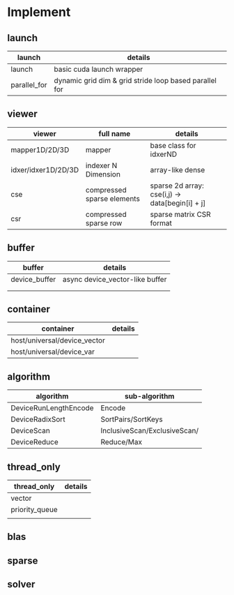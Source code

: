 # Implement

## launch

| launch       | details                                                |
| ------------ | ------------------------------------------------------ |
| launch       | basic cuda launch wrapper                              |
| parallel_for | dynamic grid dim & grid stride loop based parallel for |

## viewer

| viewer              | full name                  | details                                         |
| ------------------- | -------------------------- | ----------------------------------------------- |
| mapper1D/2D/3D      | mapper                     | base class for idxerND                          |
| idxer/idxer1D/2D/3D | indexer N Dimension        | array-like dense                                |
| cse                 | compressed sparse elements | sparse 2d array: cse(i,j) -> data[begin[i] + j] |
| csr                 | compressed sparse row      | sparse matrix  CSR format                       |

## buffer

| buffer        | details                         |
| ------------- | ------------------------------- |
| device_buffer | async device_vector-like buffer |
|               |                                 |
|               |                                 |

## container

| container                    | details |
| ---------------------------- | ------- |
| host/universal/device_vector |         |
| host/universal/device_var    |         |

## algorithm

| algorithm             | sub-algorithm                |
| --------------------- | ---------------------------- |
| DeviceRunLengthEncode | Encode                       |
| DeviceRadixSort       | SortPairs/SortKeys           |
| DeviceScan            | InclusiveScan/ExclusiveScan/ |
| DeviceReduce          | Reduce/Max                   |

## thread_only

| thread_only    | details |
| -------------- | ------- |
| vector         |         |
| priority_queue |         |
|                |         |

## blas

## sparse

## solver

